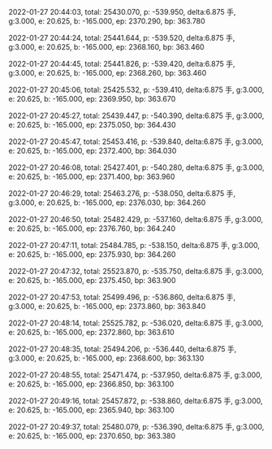 2022-01-27 20:44:03, total: 25430.070, p: -539.950, delta:6.875 手, g:3.000, e: 20.625, b: -165.000, ep: 2370.290, bp: 363.780

2022-01-27 20:44:24, total: 25441.644, p: -539.520, delta:6.875 手, g:3.000, e: 20.625, b: -165.000, ep: 2368.160, bp: 363.460

2022-01-27 20:44:45, total: 25441.826, p: -539.420, delta:6.875 手, g:3.000, e: 20.625, b: -165.000, ep: 2368.260, bp: 363.460

2022-01-27 20:45:06, total: 25425.532, p: -539.410, delta:6.875 手, g:3.000, e: 20.625, b: -165.000, ep: 2369.950, bp: 363.670

2022-01-27 20:45:27, total: 25439.447, p: -540.390, delta:6.875 手, g:3.000, e: 20.625, b: -165.000, ep: 2375.050, bp: 364.430

2022-01-27 20:45:47, total: 25453.416, p: -539.840, delta:6.875 手, g:3.000, e: 20.625, b: -165.000, ep: 2372.400, bp: 364.030

2022-01-27 20:46:08, total: 25427.401, p: -540.280, delta:6.875 手, g:3.000, e: 20.625, b: -165.000, ep: 2371.400, bp: 363.960

2022-01-27 20:46:29, total: 25463.276, p: -538.050, delta:6.875 手, g:3.000, e: 20.625, b: -165.000, ep: 2376.030, bp: 364.260

2022-01-27 20:46:50, total: 25482.429, p: -537.160, delta:6.875 手, g:3.000, e: 20.625, b: -165.000, ep: 2376.760, bp: 364.240

2022-01-27 20:47:11, total: 25484.785, p: -538.150, delta:6.875 手, g:3.000, e: 20.625, b: -165.000, ep: 2375.930, bp: 364.260

2022-01-27 20:47:32, total: 25523.870, p: -535.750, delta:6.875 手, g:3.000, e: 20.625, b: -165.000, ep: 2375.450, bp: 363.900

2022-01-27 20:47:53, total: 25499.496, p: -536.860, delta:6.875 手, g:3.000, e: 20.625, b: -165.000, ep: 2373.860, bp: 363.840

2022-01-27 20:48:14, total: 25525.782, p: -536.020, delta:6.875 手, g:3.000, e: 20.625, b: -165.000, ep: 2372.860, bp: 363.610

2022-01-27 20:48:35, total: 25494.206, p: -536.440, delta:6.875 手, g:3.000, e: 20.625, b: -165.000, ep: 2368.600, bp: 363.130

2022-01-27 20:48:55, total: 25471.474, p: -537.950, delta:6.875 手, g:3.000, e: 20.625, b: -165.000, ep: 2366.850, bp: 363.100

2022-01-27 20:49:16, total: 25457.872, p: -538.860, delta:6.875 手, g:3.000, e: 20.625, b: -165.000, ep: 2365.940, bp: 363.100

2022-01-27 20:49:37, total: 25480.079, p: -536.390, delta:6.875 手, g:3.000, e: 20.625, b: -165.000, ep: 2370.650, bp: 363.380